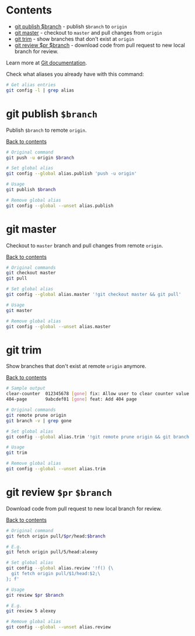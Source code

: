 # Contents

- [git publish \$branch](#git-publish-branch) - publish `$branch` to `origin`
- [git master](#git-master) - checkout to `master` and pull changes from `origin`
- [git trim](#git-trim) - show branches that don't exist at `origin`
- [git review \$pr \$branch](#git-review-pr-branch) - download code from pull request to new local branch for review.

Learn more at [Git documentation](https://git-scm.com/book/en/v2/Git-Basics-Git-Aliases).

Check what aliases you already have with this command:

```bash
# Get alias entries
git config -l | grep alias
```

# git publish `$branch`

Publish `$branch` to remote `origin`.

[Back to contents](#contents)

```bash
# Original command
git push -u origin $branch
```

```bash
# Set global alias
git config --global alias.publish 'push -u origin'
```

```bash
# Usage
git publish $branch
```

```bash
# Remove global alias
git config --global --unset alias.publish
```

# git master

Checkout to `master` branch and pull changes from remote `origin`.

[Back to contents](#contents)

```bash
# Original commands
git checkout master
git pull
```

```bash
# Set global alias
git config --global alias.master '!git checkout master && git pull'
```

```bash
# Usage
git master
```

```bash
# Remove global alias
git config --global --unset alias.master
```

# git trim

Show branches that don't exist at remote `origin` anymore.

[Back to contents](#contents)

```bash
# Sample output
clear-counter  012345678 [gone] fix: Allow user to clear counter value
404-page       9abcdef01 [gone] feat: Add 404 page
```

```bash
# Original commands
git remote prune origin
git branch -v | grep gone
```

```bash
# Set global alias
git config --global alias.trim '!git remote prune origin && git branch -v | grep gone'
```

```bash
# Usage
git trim
```

```bash
# Remove global alias
git config --global --unset alias.trim
```

# git review `$pr` `$branch`

Download code from pull request to new local branch for review.

[Back to contents](#contents)

```bash
# Original command
git fetch origin pull/$pr/head:$branch

# E.g.
git fetch origin pull/5/head:alexey
```

```bash
# Set global alias
git config --global alias.review '!f() {\
  git fetch origin pull/$1/head:$2;\
}; f'
```

```bash
# Usage
git review $pr $branch

# E.g.
git review 5 alexey
```

```bash
# Remove global alias
git config --global --unset alias.review
```
